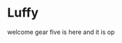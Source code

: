 # Luffy
welcome
gear five is here and it is op 
 
 
 
 
    
            
         
               
                
         
          
  
  
